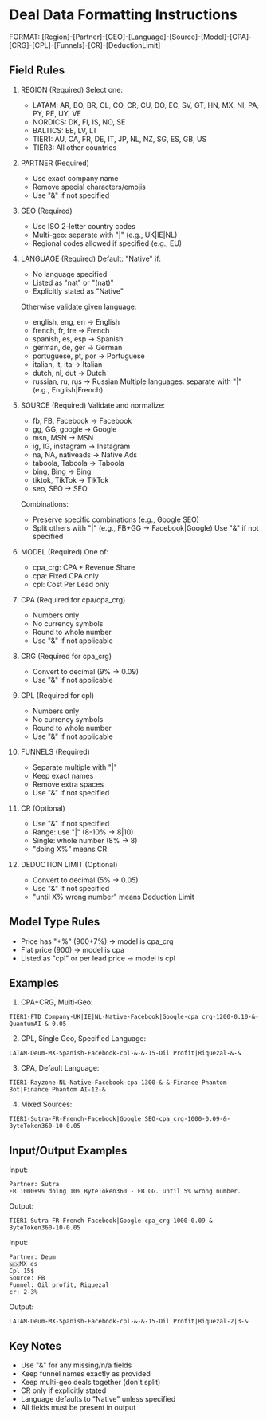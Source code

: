 # Deal Data Formatting Instructions

FORMAT:
[Region]-[Partner]-[GEO]-[Language]-[Source]-[Model]-[CPA]-[CRG]-[CPL]-[Funnels]-[CR]-[DeductionLimit]

## Field Rules

1. REGION (Required)
   Select one:
   - LATAM: AR, BO, BR, CL, CO, CR, CU, DO, EC, SV, GT, HN, MX, NI, PA, PY, PE, UY, VE
   - NORDICS: DK, FI, IS, NO, SE
   - BALTICS: EE, LV, LT
   - TIER1: AU, CA, FR, DE, IT, JP, NL, NZ, SG, ES, GB, US
   - TIER3: All other countries

2. PARTNER (Required)
   - Use exact company name
   - Remove special characters/emojis
   - Use "&" if not specified

3. GEO (Required)
   - Use ISO 2-letter country codes
   - Multi-geo: separate with "|" (e.g., UK|IE|NL)
   - Regional codes allowed if specified (e.g., EU)

4. LANGUAGE (Required)
   Default: "Native" if:
   - No language specified
   - Listed as "nat" or "(nat)"
   - Explicitly stated as "Native"
   
   Otherwise validate given language:
   - english, eng, en → English
   - french, fr, fre → French
   - spanish, es, esp → Spanish
   - german, de, ger → German
   - portuguese, pt, por → Portuguese
   - italian, it, ita → Italian
   - dutch, nl, dut → Dutch
   - russian, ru, rus → Russian
   Multiple languages: separate with "|" (e.g., English|French)

5. SOURCE (Required)
   Validate and normalize:
   - fb, FB, Facebook → Facebook
   - gg, GG, google → Google
   - msn, MSN → MSN
   - ig, IG, instagram → Instagram
   - na, NA, nativeads → Native Ads
   - taboola, Taboola → Taboola
   - bing, Bing → Bing
   - tiktok, TikTok → TikTok
   - seo, SEO → SEO
   
   Combinations:
   - Preserve specific combinations (e.g., Google SEO)
   - Split others with "|" (e.g., FB+GG → Facebook|Google)
   Use "&" if not specified

6. MODEL (Required)
   One of:
   - cpa_crg: CPA + Revenue Share
   - cpa: Fixed CPA only
   - cpl: Cost Per Lead only

7. CPA (Required for cpa/cpa_crg)
   - Numbers only
   - No currency symbols
   - Round to whole number
   - Use "&" if not applicable

8. CRG (Required for cpa_crg)
   - Convert to decimal (9% → 0.09)
   - Use "&" if not applicable

9. CPL (Required for cpl)
   - Numbers only
   - No currency symbols
   - Round to whole number
   - Use "&" if not applicable

10. FUNNELS (Required)
    - Separate multiple with "|"
    - Keep exact names
    - Remove extra spaces
    - Use "&" if not specified

11. CR (Optional)
    - Use "&" if not specified
    - Range: use "|" (8-10% → 8|10)
    - Single: whole number (8% → 8)
    - "doing X%" means CR

12. DEDUCTION LIMIT (Optional)
    - Convert to decimal (5% → 0.05)
    - Use "&" if not specified
    - "until X% wrong number" means Deduction Limit

## Model Type Rules
- Price has "+%" (900+7%) → model is cpa_crg
- Flat price (900) → model is cpa
- Listed as "cpl" or per lead price → model is cpl

## Examples

1. CPA+CRG, Multi-Geo:
```
TIER1-FTD Company-UK|IE|NL-Native-Facebook|Google-cpa_crg-1200-0.10-&-QuantumAI-&-0.05
```

2. CPL, Single Geo, Specified Language:
```
LATAM-Deum-MX-Spanish-Facebook-cpl-&-&-15-Oil Profit|Riquezal-&-&
```

3. CPA, Default Language:
```
TIER1-Rayzone-NL-Native-Facebook-cpa-1300-&-&-Finance Phantom Bot|Finance Phantom AI-12-&
```

4. Mixed Sources:
```
TIER1-Sutra-FR-French-Facebook|Google SEO-cpa_crg-1000-0.09-&-ByteToken360-10-0.05
```

## Input/Output Examples

Input:
```
Partner: Sutra
FR 1000+9% doing 10% ByteToken360 - FB GG. until 5% wrong number.
```
Output:
```
TIER1-Sutra-FR-French-Facebook|Google-cpa_crg-1000-0.09-&-ByteToken360-10-0.05
```

Input:
```
Partner: Deum
🇲🇽MX es
Cpl 15$
Source: FB
Funnel: Oil profit, Riquezal 
cr: 2-3%
```
Output:
```
LATAM-Deum-MX-Spanish-Facebook-cpl-&-&-15-Oil Profit|Riquezal-2|3-&
```

## Key Notes
- Use "&" for any missing/n/a fields
- Keep funnel names exactly as provided
- Keep multi-geo deals together (don't split)
- CR only if explicitly stated
- Language defaults to "Native" unless specified
- All fields must be present in output
